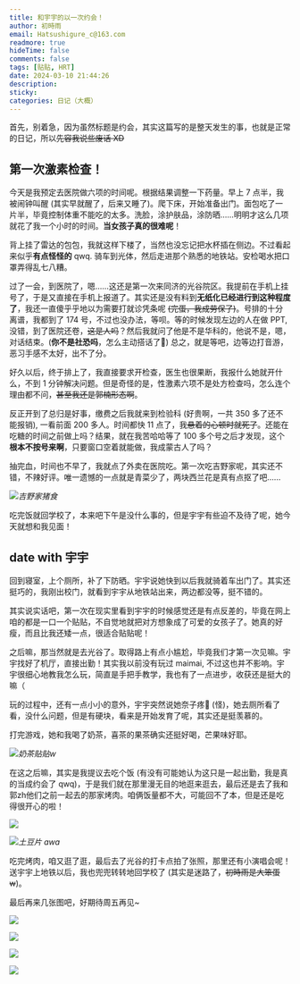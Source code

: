 ```yaml
---
title: 和宇宇的以一次约会！
author: 初時雨
email: Hatsushigure_c@163.com
readmore: true
hideTime: false
comments: false
tags: [贴贴, HRT]
date: 2024-03-10 21:44:26
description:
sticky:
categories: 日记（大概）
---
```


首先，别着急，因为虽然标题是约会，其实这篇写的是整天发生的事，也就是正常的日记，所以~~先容我说些废话 XD~~

## 第一次激素检查！

今天是我预定去医院做六项的时间呢。根据结果调整一下药量。早上 7 点半，我被闹钟叫醒 (其实早就醒了，后来又睡了)。爬下床，开始准备出门。面包吃了一片半，毕竟控制体重不能吃的太多。洗脸，涂护肤品，涂防晒……明明才这么几项就花了我一个小时的时间。**当女孩子真的很难呢**！

背上挂了雷达的包包，我就这样下楼了，当然也没忘记把水杯插在侧边。不过看起来似乎**有点怪怪的** qwq. 骑车到光体，然后走进那个熟悉的地铁站。安检喝水把口罩弄得乱七八糟。

过了一会，到医院了，嗯……这还是第一次来同济的光谷院区。我提前在手机上挂号了，于是又直接在手机上报道了。其实还是没有料到**无纸化已经进行到这种程度了**，我还一直傻乎乎地以为需要打就诊凭条呢 ~~(完蛋，我成劳保了)~~。号排的十分离谱，我都到了 174 号，不过也没办法，等呗。等的时候发现左边的人在做 PPT, 没错，到了医院还卷，~~这是人吗~~？然后我就问了他是不是华科的，他说不是，嗯，对话结束。(**你不是社恐吗**，怎么主动搭话了🤔) 总之，就是等吧，边等边打音游，恶习手感不太好，出不了分。

好久以后，终于排上了，我直接要求开检查，医生也很果断，我报什么她就开什么，不到 1 分钟解决问题。但是奇怪的是，性激素六项不是处方检查吗，怎么连个理由都不问，~~甚至我还是郭楠形态啊~~。

反正开到了总归是好事，缴费之后我就来到检验科 (好贵啊，一共 350 多了还不能报销), 一看前面 200 多人。时间都快 11 点了，我~~悬着的心顿时就死了~~。还能在吃糖的时间之前做上吗？结果，就在我苦哈哈等了 100 多个号之后才发现，这个**根本不按号来啊**，只要窗口空着就能做，我成蒙古人了吗？

抽完血，时间也不早了，我就点了外卖在医院吃。第一次吃吉野家呢，其实还不错，不辣好评。唯一遗憾的一点就是青菜少了，两块西兰花是真有点抠了吧……

![](https://pic.imgdb.cn/item/65ee77ec9f345e8d03bb1760.jpg)_吉野家猪食_

吃完饭就回学校了，本来吧下午是没什么事的，但是宇宇有些迫不及待了呢，她今天就想和我见面！

## date with 宇宇

回到寝室，上个厕所，补了下防晒。宇宇说她快到以后我就骑着车出门了。其实还挺巧的，我刚出校门，就看到宇宇从地铁站出来，两边都没等，挺不错的。

其实说实话吧，第一次在现实里看到宇宇的时候感觉还是有点反差的，毕竟在网上咱的都是一口一个贴贴，不自觉地就把对方想象成了可爱的女孩子了。她真的好瘦，而且比我还矮一点，很适合贴贴呢！

之后嘛，那当然就是去光谷了。取得路上有点小尴尬，毕竟我们才第一次见嘛。宇宇找好了机厅，直接出勤！其实我以前没有玩过 maimai, 不过这也并不影响。宇宇很细心地教我怎么玩，简直是手把手教学，我也有了一点进步，收获还是挺大的嘛（

玩的过程中，还有一点小小的意外，宇宇突然说她奈子疼🙈 (怪)，她去厕所看了看，没什么问题，但是有硬块，看来是开始发育了呢，其实还是挺羡慕的。

打完游戏，她和我喝了奶茶，喜茶的果茶确实还挺好喝，芒果味好耶。

![](https://pic.imgdb.cn/item/65eee7249f345e8d03f16c14.jpg)_奶茶贴贴w_

在这之后嘛，其实是我提议去吃个饭 (有没有可能她认为这只是一起出勤，我是真的当成约会了 qwq)，于是我们就在那里漫无目的地逛来逛去，最后还是去了我和郭zh他们之前一起去的那家烤肉。咱俩饭量都不大，可能回不了本，但是还是吃得很开心的啦！

![](https://pic.imgdb.cn/item/65eee92b9f345e8d03fce324.jpg)

![](https://pic.imgdb.cn/item/65eee95e9f345e8d03fe22be.jpg)_土豆片 awa_

吃完烤肉，咱又逛了逛，最后去了光谷的打卡点拍了张照，那里还有小演唱会呢！送宇宇上地铁以后，我也兜兜转转地回学校了 (其实是迷路了，~~初時雨是大笨蛋w~~)。

最后再来几张图吧，好期待周五再见~

![](https://pic.imgdb.cn/item/65eeec819f345e8d0310c087.jpg)

![](https://pic.imgdb.cn/item/65eef03d9f345e8d032839a5.jpg)

![](https://pic.imgdb.cn/item/65eef03c9f345e8d032837c8.jpg)

![](https://pic.imgdb.cn/item/65eef03c9f345e8d03283635.jpg)